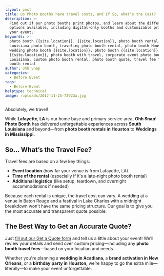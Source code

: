 ```yaml
---
layout: post
title: Do Photo Booths have travel costs, and If So, what’s the Cost?
description: >-
  Find out if our photo booths print photos, and learn about the different print
  options available, including digital-only booths and customizable prints for
  your event.
keywords: >-
  photo booth {{site.location}}, {{site.location}}, photo booth rental, South
  Louisiana photo booth, traveling photo booth rental, photo booth Houston,
  wedding photo booth {{site.location}}, photo booth {{site.location}},360 booth
  {{site.location}}, photo booth with travel, corporate event photo booth
  Louisiana, custom photo booth rental, photo booth quote, travel fee for photo
  booth rental
author: Ohh Snap
categories:
  - Before Event
tags:
  - Before-Event
helptype: technical
image: /uploads/2017-11-25-72923a.jpg
---
```

Absolutely, we travel!

While **Lafayette, LA** is our home base and primary service area, **Ohh Snap! Photo Booth** has delivered unforgettable experiences across **South Louisiana** and beyond—from **photo booth rentals in Houston** to **Weddings in Mississippi**.

## So... What’s the Travel Fee?

Travel fees are based on a few key things:

* **Event location** (how far your venue is from Lafayette, LA)
* **Time of the rental** (especially if it's a late-night photo booth rental)
* **Additional logistics** (like setup, teardown, and overnight accommodations if needed)

Because each rental is unique, the travel cost can vary. A wedding at a venue in Baton Rouge and a festival in Lake Charles with a midnight breakdown won't have the same pricing structure. Our goal is to give you the most accurate and transparent quote possible.

## The Best Way to Get an Accurate Quote?

Just [fill out our Get a Quote form](https://ohhsnapbooth.com/contact/) and tell us a little about your event! We’ll review your details and send over custom pricing—including any **photo booth travel fees**—based on your location and needs.

Whether you're planning a **wedding in Acadiana**, a **brand activation in New Orleans**, or a **birthday party in Houston**, we’re happy to go the extra mile—literally—to make your event unforgettable.